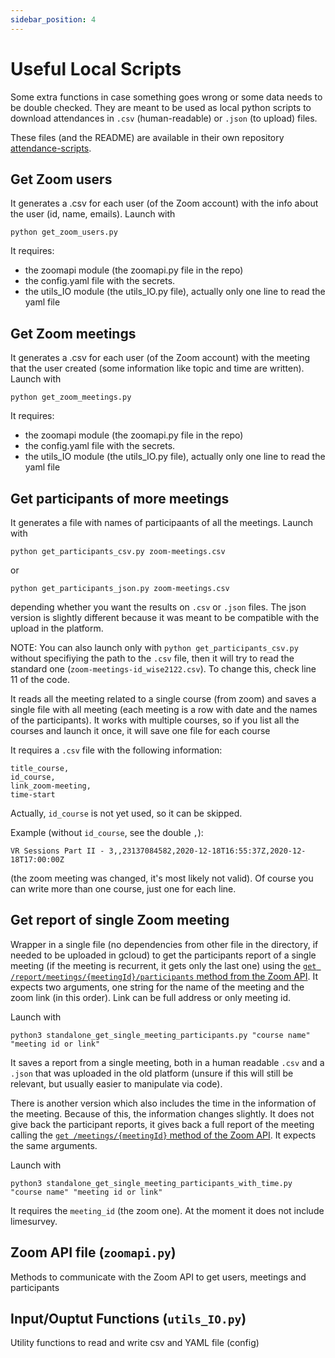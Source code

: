 ```yaml
---
sidebar_position: 4
---
```


# Useful Local Scripts

Some extra functions in case something goes wrong or some data needs to be double checked.
They are meant to be used as local python scripts to download attendances in `.csv` (human-readable) or `.json` (to upload) files.

These files (and the README) are available in their own repository [attendance-scripts](https://github.com/edu-hub-project/attendance-scripts).

## Get Zoom users

It generates a .csv for each user (of the Zoom account) with the info about the user (id, name, emails).
Launch with
```
python get_zoom_users.py
```

It requires:
- the zoomapi module (the zoomapi.py file in the repo)
- the config.yaml file with the secrets.
- the utils_IO module (the utils_IO.py file), actually only one line to read the yaml file

## Get Zoom meetings
It generates a .csv for each user (of the Zoom account) with the meeting that the user created (some information like topic and time are written).
Launch with
```
python get_zoom_meetings.py
```

It requires:
- the zoomapi module (the zoomapi.py file in the repo)
- the config.yaml file with the secrets.
- the utils_IO module (the utils_IO.py file), actually only one line to read the yaml file

## Get participants of more meetings
It generates a file with names of participaants of all the meetings.
Launch with
```
python get_participants_csv.py zoom-meetings.csv
```
or
```
python get_participants_json.py zoom-meetings.csv
```
depending whether you want the results on `.csv` or `.json` files.
The json version is slightly different because it was meant to be compatible with the upload in the platform.

NOTE: You can also launch only with `python get_participants_csv.py` without specifiying the path to the `.csv` file, then it will try to read the standard one (`zoom-meetings-id_wise2122.csv`). To change this, check line 11 of the code.

It reads all the meeting related to a single course (from zoom) and saves a single file with all meeting (each meeting is a row with date and the names of the participants).
It works with multiple courses, so if you list all the courses and launch it once, it will save one file for each course

It requires a `.csv` file with the following information:
```
title_course,
id_course,
link_zoom-meeting,
time-start
```
Actually, `id_course` is not yet used, so it can be skipped.

Example (without `id_course`, see the double `,`):
```
VR Sessions Part II - 3,,23137084582,2020-12-18T16:55:37Z,2020-12-18T17:00:00Z
```
(the zoom meeting was changed, it's most likely not valid). Of course you can write more than one course, just one for each line.


## Get report of single Zoom meeting
Wrapper in a single file (no dependencies from other file in the directory, if needed to be uploaded in gcloud) to get the participants report of a single meeting (if the meeting is recurrent, it gets only the last one) using the [`get /report/meetings/{meetingId}/participants` method from the Zoom API](https://marketplace.zoom.us/docs/api-reference/zoom-api/reports/reportmeetingparticipants).
It expects two arguments, one string for the name of the meeting and the zoom link (in this order). Link can be full address or only meeting id.

Launch with
```
python3 standalone_get_single_meeting_participants.py "course name" "meeting id or link"
```

It saves a report from a single meeting, both in a human readable `.csv` and a `.json` that was uploaded in the old platform (unsure if this will still be relevant, but usually easier to manipulate via code).

There is another version which also includes the time in the information of the meeting. Because of this, the information changes slightly.
It does not give back the participant reports, it gives back a full report of the meeting calling the [`get /meetings/{meetingId}` method of the Zoom API](https://marketplace.zoom.us/docs/api-reference/zoom-api/meetings/meeting).
It expects the same arguments.

Launch with
```
python3 standalone_get_single_meeting_participants_with_time.py "course name" "meeting id or link"
```

It requires the `meeting_id` (the zoom one). At the moment it does not include limesurvey.


## Zoom API file (`zoomapi.py`)
Methods to communicate with the Zoom API to get users, meetings and participants

## Input/Ouptut Functions (`utils_IO.py`)
Utility functions to read and write csv and YAML file (config)
